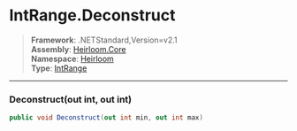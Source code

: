 # IntRange.Deconstruct

> **Framework**: .NETStandard,Version=v2.1  
> **Assembly**: [Heirloom.Core][0]  
> **Namespace**: [Heirloom][0]  
> **Type**: [IntRange][1]  

--------------------------------------------------------------------------------

### Deconstruct(out int, out int)

```cs
public void Deconstruct(out int min, out int max)
```

[0]: ../Heirloom.Core.md
[1]: Heirloom.IntRange.md
